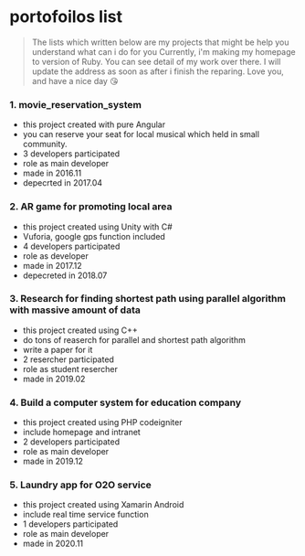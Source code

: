 # portofoilos list

> The lists which written below are my projects that might be help you understand what can i do for you
> Currently, i'm making my homepage to version of Ruby. You can see detail of my work over there.
> I will update the address as soon as after i finish the reparing.
> Love you, and have a nice day 😘

### 1. movie_reservation_system
* this project created with pure Angular
* you can reserve your seat for local musical which held in small community.
* 3 developers participated
* role as main developer
* made in 2016.11
* depecrted in 2017.04

### 2. AR game for promoting local area
* this project created using Unity with C#
* Vuforia, google gps function included
* 4 developers participated
* role as developer
* made in 2017.12
* depecreted in 2018.07


### 3. Research for finding shortest path using parallel algorithm with massive amount of data
* this project created using C++
* do tons of reaserch for parallel and shortest path algorithm
* write a paper for it
* 2 resercher participated
* role as student resercher
* made in 2019.02


### 4. Build a computer system for education company
* this project created using PHP codeigniter
* include homepage and intranet
* 2 developers participated
* role as main developer
* made in 2019.12


### 5. Laundry app for O2O service
* this project created using Xamarin Android
* include real time service function
* 1 developers participated
* role as main developer
* made in 2020.11
